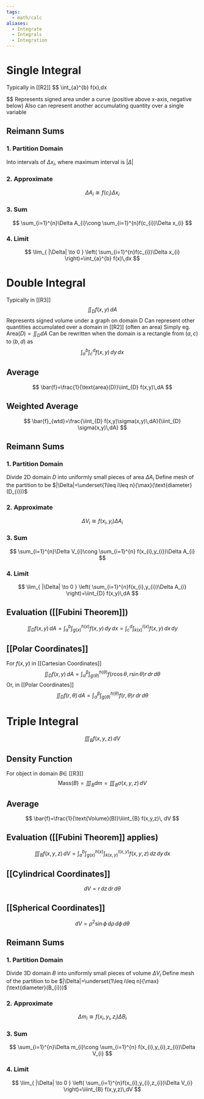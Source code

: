 ```yaml
---
tags:
  - math/calc
aliases:
  - Integrate
  - Integrals
  - Integration
---
```

# Single Integral
Typically in [[R2]]
$$
\int_{a}^{b} f(x)\,dx 

$$
Represents signed area under a curve (positive above x-axis, negative below)
Also can represent another accumulating quantity over a single variable
## Reimann Sums
### 1. Partition Domain
Into intervals of $\Delta x_{i}$, where maximum interval is $|\Delta|$
### 2. Approximate
$$
\Delta A_{i}\cong f(c_{i})\Delta x_{i}
$$
### 3. Sum
$$
\sum_{i=1}^{n}\Delta A_{i}\cong \sum_{i=1}^{n}f(c_{i})\Delta x_{i}
$$
### 4. Limit
$$
\lim_{ |\Delta| \to 0 } \left( \sum_{i=1}^{n}f(c_{i})\Delta x_{i} \right)=\int_{a}^{b} f(x)\,dx 
$$
# Double Integral
Typically in [[R3]]
$$
\iint_{D}f(x,y)\,dA
$$
Represents signed volume under a graph on domain D
Can represent other quantities accumulated over a domain in [[R2]] (often an area)
Simply eg. $\text{Area}(D)=\iint_{D}dA$
Can be rewritten when the domain is a rectangle from $(a,c)$ to $(b,d)$ as
$$
\int_{a}^{b} \int_{c}^{d} f(x,y)\,dy \,dx 
$$
## Average
$$
\bar{f}=\frac{1}{\text{area}(D)}\iint_{D} f(x,y)\,dA
$$
## Weighted Average
$$
\bar{f}_{wtd}=\frac{\iint_{D} f(x,y)\sigma(x,y)\,dA}{\iint_{D} \sigma(x,y)\,dA}
$$
## Reimann Sums
### 1. Partition Domain
Divide 2D domain $D$ into uniformly small pieces of area $\Delta A_{i}$
Define mesh of the partition to be $|\Delta|=\underset{1\leq i\leq n}{\max}(\text{diameter}(D_{i}))$
### 2. Approximate
$$
\Delta V_{i}\cong f(x_{i},y_{i})\Delta A_{i}
$$
### 3. Sum
$$
\sum_{i=1}^{n}\Delta V_{i}\cong \sum_{i=1}^{n} f(x_{i},y_{i})\Delta A_{i}
$$
### 4. Limit
$$
\lim_{ |\Delta| \to 0 } \left( \sum_{i=1}^{n}f(x_{i},y_{i})\Delta A_{i} \right)=\iint_{D} f(x,y)\,dA
$$
## Evaluation ([[Fubini Theorem]])
$$
\iint_{D}f(x,y)\,dA=\int_{a}^{b}\int_{g(x)}^{h(x)}f(x,y) \,dy\,dx = \int_{c}^{d}\int_{k(x)}^{l(x)}f(x,y) \,dx\,dy 
$$
## [[Polar Coordinates]]
For $f(x,y)$ in [[Cartesian Coordinates]]
$$
\iint_{D}f(x,y)\,dA=\int_{\alpha}^{\beta} \int_{g(\theta)}^{h(\theta)} f(r\cos\theta,r\sin\theta)r\,dr \,d\theta
$$
Or, in [[Polar Coordinates]]
$$
\iint_{D}f(r,\theta)\,dA=\int_{\alpha}^{\beta} \int_{g(\theta)}^{h(\theta)} f(r,\theta)r\,dr \,d\theta
$$
# Triple Integral
$$
\iiint_{B} f(x,y,z)\, dV
$$
## Density Function
For object in domain $B\in$ [[R3]]
$$
\text{Mass}(B)=\iiint_{B}dm=\iiint_{B}\sigma(x,y,z)\,dV
$$
## Average
$$
\bar{f}=\frac{1}{\text{Volume}(B)}\iiint_{B} f(x,y,z)\, dV
$$
## Evaluation ([[Fubini Theorem]] applies)
$$
\iiint_{B}f(x,y,z)\, dV=\int_{a}^{b}\int_{g(x)}^{h(x)}\int_{k(x,y)}^{l(x,y)} f(x,y,z)\, dz\, dy\, dx 
$$
## [[Cylindrical Coordinates]]
$$
dV=r\, dz\, dr\, d\theta
$$
## [[Spherical Coordinates]]
$$
dV=\rho^{2}\sin \phi\, d\rho\, d\phi\, d\theta
$$
## Reimann Sums
### 1. Partition Domain
Divide 3D domain $B$ into uniformly small pieces of volume $\Delta V_{i}$
Define mesh of the partition to be $|\Delta|=\underset{1\leq i\leq n}{\max}(\text{diameter}(B_{i}))$
### 2. Approximate
$$
\Delta m_{i}\cong f(x_{i},y_{i},z_{i})\Delta B_{i}
$$
### 3. Sum
$$
\sum_{i=1}^{n}\Delta m_{i}\cong \sum_{i=1}^{n} f(x_{i},y_{i},z_{i})\Delta V_{i}
$$
### 4. Limit
$$
\lim_{ |\Delta| \to 0 } \left( \sum_{i=1}^{n}f(x_{i},y_{i},z_{i})\Delta V_{i} \right)=\iiint_{B} f(x,y,z)\,dV
$$